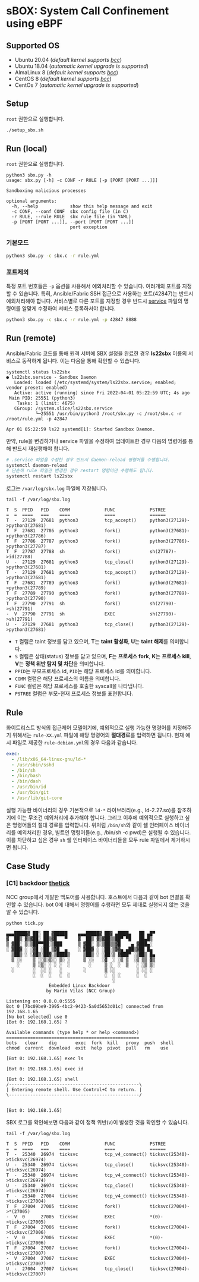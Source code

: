 # sBOX: System Call Confinement using eBPF

## Supported OS
* Ubuntu 20.04 (*default kernel supports [bcc](https://github.com/iovisor/bcc)*)
* Ubuntu 18.04 (*automatic kernel upgrade is supported*)
* AlmaLinux 8 (*default kernel supports [bcc](https://github.com/iovisor/bcc)*)
* CentOS 8 (*default kernel supports [bcc](https://github.com/iovisor/bcc)*)
* CentOs 7 (*automatic kernel upgrade is supported*)

## Setup
`root` 권한으로 실행합니다.
```sh
./setup_sbx.sh
```

## Run (local)
`root` 권한으로 실행합니다.
```
python3 sbx.py -h
usage: sbx.py [-h] -c CONF -r RULE [-p [PORT [PORT ...]]]

Sandboxing malicious processes

optional arguments:
  -h, --help            show this help message and exit
  -c CONF, --conf CONF  sbx config file (in C)
  -r RULE, --rule RULE  sbx rule file (in YAML)
  -p [PORT [PORT ...]], --port [PORT [PORT ...]]
                        port exception
```

### 기본모드
```bash
python3 sbx.py -c sbx.c -r rule.yml
```

### 포트제외
특정 포트 번호들은 `-p` 옵션을 사용해서 예외처리할 수 있습니다. 여러개의 포트를 지정할 수 있습니다. 특히, Ansible/Fabric SSH 접근으로 사용하는 포트(42847)는 반드시 예외처리해야 합니다. 서비스별로 다른 포트를 지정할 경우 반드시 [service](./template.service) 파일의 명령어를 알맞게 수정하여 서비스 등록하셔야 합니다.
```bash
python3 sbx.py -c sbx.c -r rule.yml -p 42847 8888
```

## Run (remote)
Ansible/Fabric 코드를 통해 원격 서버에 SBX 설정을 완료한 경우 **ls22sbx** 이름의 서비스로 동작하게 됩니다. 이는 다음을 통해 확인할 수 있습니다.
```
systemctl status ls22sbx
● ls22sbx.service - Sandbox Daemon
   Loaded: loaded (/etc/systemd/system/ls22sbx.service; enabled; vendor preset: enabled)
   Active: active (running) since Fri 2022-04-01 05:22:59 UTC; 4s ago
 Main PID: 25551 (python3)
    Tasks: 1 (limit: 4675)
   CGroup: /system.slice/ls22sbx.service
           └─25551 /usr/bin/python3 /root/sbx.py -c /root/sbx.c -r /root/rule.yml -p 42847

Apr 01 05:22:59 ls22 systemd[1]: Started Sandbox Daemon.
```

만약, rule을 변경하거나 service 파일을 수정하여 업데이트한 경우 다음의 명령어를 통해 반드시 재실행해야 합니다.
```sh
# .service 파일을 수정한 경우 반드시 daemon-reload 명령어를 수행합니다.
systemctl daemon-reload
# 단순히 rule 파일만 변경한 경우 restart 명령어만 수행해도 됩니다.
systemctl restart ls22sbx
```

로그는 `/var/log/sbx.log` 파일에 저장됩니다.
```
tail -f /var/log/sbx.log

T  S  PPID   PID    COMM             FUNC             PSTREE
=  =  ====   ===    ====             ====             ======
T  -  27129  27681  python3          tcp_accept()     python3(27129)->python3(27681)
T  F  27681  27786  python3          fork()           python3(27681)->python3(27786)
T  F  27786  27787  python3          fork()           python3(27786)->python3(27787)
T  F  27787  27788  sh               fork()           sh(27787)->id(27788)
U  -  27129  27681  python3          tcp_close()      python3(27129)->python3(27681)
T  -  27129  27681  python3          tcp_accept()     python3(27129)->python3(27681)
T  F  27681  27789  python3          fork()           python3(27681)->python3(27789)
T  F  27789  27790  python3          fork()           python3(27789)->python3(27790)
T  F  27790  27791  sh               fork()           sh(27790)->sh(27791)
-  V  27790  27791  sh               EXEC             sh(27790)->sh(27791)
U  -  27129  27681  python3          tcp_close()      python3(27129)->python3(27681)
```
* `T` 컬럼은 taint 정보를 담고 있으며, **T**는 **taint 활성화**, **U**는 **taint 해제**를 의미합니다. 
* `S` 컬럼은 상태(status) 정보를 담고 있으며, **F**는 **프로세스 fork**, **K**는 **프로세스 kill**, **V**는 **정책 위반 탐지 및 차단**을 의미합니다.
* `PPID`는 부모프로세스 id, `PID`는 해당 프로세스 id를 의미합니다.
* `COMM` 컬럼은 해당 프로세스의 이름을 의미합니다.
* `FUNC` 컬럼은 해당 프로세스를 호출한 syscall을 나타냅니다.
* `PSTREE` 컬럼은 부모-현재 프로세스 정보를 표현합니다.

## Rule
화이트리스트 방식의 접근제어 모델이기에, 예외적으로 실행 가능한 명령어를 지정해주기 위해서는 `rule-XX.yml` 파일에 해당 명령어의 **절대경로**를 입력하면 됩니다. 현재 예시 파일로 제공한 `rule-debian.yml`의 경우 다음과 같습니다.
```yml
exec:
  - /lib/x86_64-linux-gnu/ld-*
  - /usr/sbin/sshd
  - /bin/sh
  - /bin/bash
  - /bin/dash
  - /usr/bin/id
  - /usr/bin/git
  - /usr/lib/git-core
```
실행 가능한 바이너리의 경우 기본적으로 `ld-*` 라이브러리(e.g., ld-2.27.so)를 참조하기에 이는 무조건 예외처리에 추가해야 합니다. 그리고 이후에 예외적으로 실행하고 싶은 명령어들의 절대 경로를 입력합니다. 위처럼 `/bin/sh`와 같이 쉘 인터페이스 바이너리를 예외처리한 경우, 빌트인 명령어들(e.g., /bin/sh -c pwd)은 실행될 수 있습니다. 이를 차단하고 싶은 경우 `sh` 쉘 인터페이스 바이너리들을 모두 rule 파일에서 제거하시면 됩니다. 


## Case Study
### [C1] backdoor [thetick](https://github.com/nccgroup/thetick)
NCC group에서 개발한 백도어를 사용합니다. 호스트에서 다음과 같이 bot 연결을 확인할 수 있습니다. bot 0에 대해서 명령어를 수행하면 모두 제대로 실행되지 않는 것을 알 수 있습니다.
```
python tick.py

▄▄▄█████▓ ██░ ██ ▓█████    ▄▄▄█████▓ ██▓ ▄████▄   ██ ▄█▀
▓  ██▒ ▓▒▓██░ ██▒▓█   ▀    ▓  ██▒ ▓▒▓██▒▒██▀ ▀█   ██▄█▒
▒ ▓██░ ▒░▒██▀▀██░▒███      ▒ ▓██░ ▒░▒██▒▒▓█    ▄ ▓███▄░
░ ▓██▓ ░ ░▓█ ░██ ▒▓█  ▄    ░ ▓██▓ ░ ░██░▒▓▓▄ ▄██▒▓██ █▄
  ▒██▒ ░ ░▓█▒░██▓░▒████▒     ▒██▒ ░ ░██░▒ ▓███▀ ░▒██▒ █▄
  ▒ ░░    ▒ ░░▒░▒░░ ▒░ ░     ▒ ░░   ░▓  ░ ░▒ ▒  ░▒ ▒▒ ▓▒
    ░     ▒ ░▒░ ░ ░ ░  ░       ░     ▒ ░  ░  ▒   ░ ░▒ ▒░
  ░       ░  ░░ ░   ░        ░       ▒ ░░        ░ ░░ ░
          ░  ░  ░   ░  ░             ░  ░ ░      ░  ░
                                        ░
                Embedded Linux Backdoor
               by Mario Vilas (NCC Group)

Listening on: 0.0.0.0:5555
Bot 0 [7bc09be9-3995-4bc2-9423-5a0d5653d01c] connected from 192.168.1.65
[No bot selected] use 0
[Bot 0: 192.168.1.65] ?

Available commands (type help * or help <command>)
==================================================
bots   clear    dig       exec  fork  kill   proxy  push  shell
chmod  current  download  exit  help  pivot  pull   rm    use

[Bot 0: 192.168.1.65] exec ls

[Bot 0: 192.168.1.65] exec id

[Bot 0: 192.168.1.65] shell
/-------------------------------------------------\
| Entering remote shell. Use Control+C to return. |
\-------------------------------------------------/


[Bot 0: 192.168.1.65]
```

SBX 로그를 확인해보면 다음과 같이 정책 위반(`V`)이 발생한 것을 확인할 수 있습니다.
```
tail -f /var/log/sbx.log

T  S  PPID   PID    COMM             FUNC             PSTREE
=  =  ====   ===    ====             ====             ======
T  -  25340  26974  ticksvc          tcp_v4_connect() ticksvc(25340)->ticksvc(26974)
U  -  25340  26974  ticksvc          tcp_close()      ticksvc(25340)->ticksvc(26974)
T  -  25340  26974  ticksvc          tcp_v4_connect() ticksvc(25340)->ticksvc(26974)
U  -  25340  26974  ticksvc          tcp_close()      ticksvc(25340)->ticksvc(26974)
T  -  25340  27004  ticksvc          tcp_v4_connect() ticksvc(25340)->ticksvc(27004)
T  F  27004  27005  ticksvc          fork()           ticksvc(27004)->*(27005)
-  V  0      27005  ticksvc          EXEC             *(0)->ticksvc(27005)
T  F  27004  27006  ticksvc          fork()           ticksvc(27004)->ticksvc(27006)
-  V  0      27006  ticksvc          EXEC             *(0)->ticksvc(27006)
T  F  27004  27007  ticksvc          fork()           ticksvc(27004)->ticksvc(27007)
-  V  27004  27007  ticksvc          EXEC             ticksvc(27004)->ticksvc(27007)
U  -  27004  27007  ticksvc          tcp_close()      ticksvc(27004)->ticksvc(27007)
```
